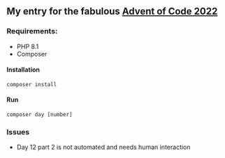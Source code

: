 ## My entry for the fabulous [Advent of Code 2022](https://adventofcode.com/2022/about) 

### Requirements: 
- PHP 8.1
- Composer

#### Installation 
`composer install`

#### Run 
`composer day [number]`

### Issues
- Day 12 part 2 is not automated and needs human interaction